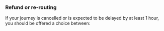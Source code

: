 ###  Refund or re-routing

If your journey is cancelled or is expected to be delayed by at least 1 hour,
you should be offered a choice between:
